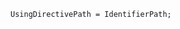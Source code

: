 <!-- This file is generated automatically by infrastructure scripts. Please don't edit by hand. -->

```{ .ebnf .slang-ebnf #UsingDirectivePath }
UsingDirectivePath = IdentifierPath;
```
